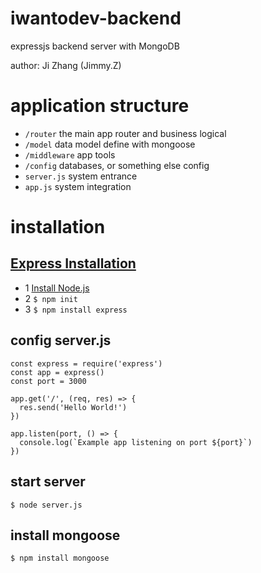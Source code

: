 # iwantodev-backend
expressjs backend server with MongoDB

author: Ji Zhang (Jimmy.Z)  

# application structure
* ```/router```    the main app router and business logical
* ```/model```     data model define with mongoose
* ```/middleware```  app tools
* ```/config```    databases, or something else config
* ```server.js```  system entrance
* ```app.js```     system integration

# installation
## [Express Installation](https://expressjs.com/en/starter/installing.html)

* 1 [Install Node.js](https://nodejs.org/en)
* 2 ```$ npm init```
* 3 ```$ npm install express```

## config server.js
```
const express = require('express')
const app = express()
const port = 3000

app.get('/', (req, res) => {
  res.send('Hello World!')
})

app.listen(port, () => {
  console.log(`Example app listening on port ${port}`)
})
```

## start server
```$ node server.js```

## install mongoose
```$ npm install mongoose```
